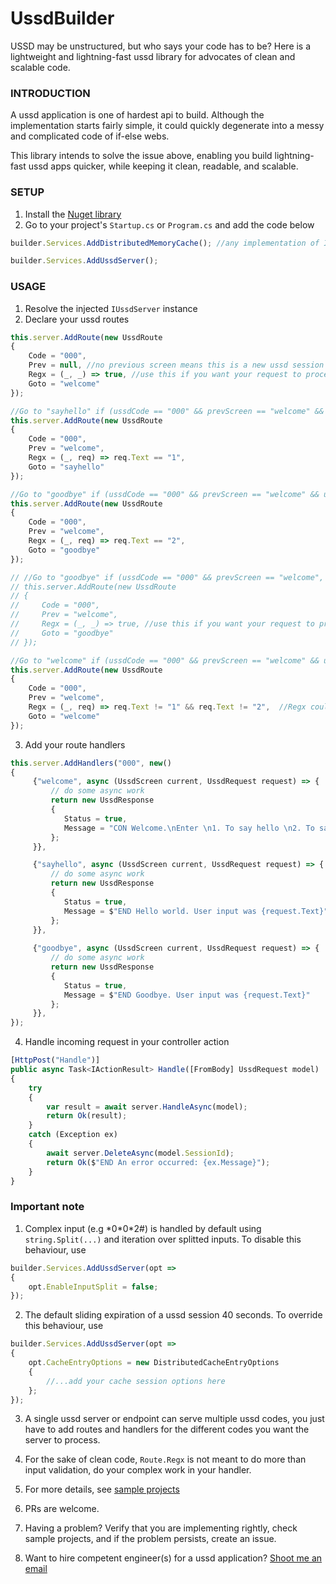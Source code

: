 
# UssdBuilder

USSD may be unstructured, but who says your code has to be? Here is a lightweight and lightning-fast ussd library for advocates of clean and scalable code.

### INTRODUCTION

A ussd application is one of hardest api to build. Although the implementation starts fairly simple, it could quickly degenerate into a messy and complicated code of if-else webs.

This library intends to solve the issue above, enabling you build lightning-fast ussd apps quicker, while keeping it clean, readable, and scalable.


### SETUP

1. Install the [Nuget library](https://www.nuget.org/packages/UssdBuilder)
2. Go to your project's `Startup.cs` or `Program.cs` and add the code below

```javascript
builder.Services.AddDistributedMemoryCache(); //any implementation of IDistributedCache works, visit https://learn.microsoft.com/en-us/aspnet/core/performance/caching/distributed?view=aspnetcore-6.0

builder.Services.AddUssdServer();
```

### USAGE

1. Resolve the injected ``IUssdServer`` instance
2. Declare your ussd routes

```javascript
this.server.AddRoute(new UssdRoute
{
    Code = "000",
    Prev = null, //no previous screen means this is a new ussd session
    Regx = (_, _) => true, //use this if you want your request to proceed regardless of user input
    Goto = "welcome"
});

//Go to "sayhello" if (ussdCode == "000" && prevScreen == "welcome" && userInput == 1)
this.server.AddRoute(new UssdRoute
{
    Code = "000",
    Prev = "welcome",
    Regx = (_, req) => req.Text == "1",
    Goto = "sayhello"
});

//Go to "goodbye" if (ussdCode == "000" && prevScreen == "welcome" && userInput == 2)
this.server.AddRoute(new UssdRoute
{
    Code = "000",
    Prev = "welcome",
    Regx = (_, req) => req.Text == "2",
    Goto = "goodbye"
});

// //Go to "goodbye" if (ussdCode == "000" && prevScreen == "welcome", regardless of user input)
// this.server.AddRoute(new UssdRoute
// {
//     Code = "000",
//     Prev = "welcome",
//     Regx = (_, _) => true, //use this if you want your request to proceed regardless of user input
//     Goto = "goodbye"
// });

//Go to "welcome" if (ussdCode == "000" && prevScreen == "welcome" && userInput != 1 && userInput != 2)
this.server.AddRoute(new UssdRoute
{
    Code = "000",
    Prev = "welcome",
    Regx = (_, req) => req.Text != "1" && req.Text != "2",  //Regx could also be used for input validation like input length check, etc.
    Goto = "welcome"
});
```

3. Add your route handlers

```javascript
this.server.AddHandlers("000", new()
{
     {"welcome", async (UssdScreen current, UssdRequest request) => {
         // do some async work
         return new UssdResponse
         {
            Status = true,
            Message = "CON Welcome.\nEnter \n1. To say hello \n2. To say goodbye \n3. To repeat"
         };
     }},

     {"sayhello", async (UssdScreen current, UssdRequest request) => {
         // do some async work
         return new UssdResponse
         {
            Status = true,
            Message = $"END Hello world. User input was {request.Text}"
         };
     }},
     
     {"goodbye", async (UssdScreen current, UssdRequest request) => {
         // do some async work
         return new UssdResponse
         {
            Status = true,
            Message = $"END Goodbye. User input was {request.Text}"
         };
     }},
});
```

4. Handle incoming request in your controller action

```javascript
[HttpPost("Handle")]
public async Task<IActionResult> Handle([FromBody] UssdRequest model)
{
    try
    {
        var result = await server.HandleAsync(model);
        return Ok(result);
    }
    catch (Exception ex)
    {
        await server.DeleteAsync(model.SessionId);
        return Ok($"END An error occurred: {ex.Message}");
    }
}
```
  
### Important note

1. Complex input (e.g \*0\*0*2#) is handled by default using `string.Split(...)` and iteration over splitted inputs. To disable this behaviour, use

```javascript
builder.Services.AddUssdServer(opt =>
{
    opt.EnableInputSplit = false;
});

```

2. The default sliding expiration of a ussd session 40 seconds. To override this behaviour, use

```javascript
builder.Services.AddUssdServer(opt =>
{
    opt.CacheEntryOptions = new DistributedCacheEntryOptions
    {
        //...add your cache session options here
    };
});

```

3. A single ussd server or endpoint can serve multiple ussd codes, you just have to add routes and handlers for the different codes you want the server to process.

4. For the sake of clean code, `Route.Regx` is not meant to do more than input validation, do your complex work in your handler.

5. For more details, see [sample projects](https://github.com/cardiogramx/UssdBuilder/tree/master/sample)

6. PRs are welcome. 

7. Having a problem? Verify that you are implementing rightly, check sample projects, and if the problem persists, create an issue.

8. Want to hire competent engineer(s) for a ussd application? [Shoot me an email](mailto:kolawole.ox@gmail.com)